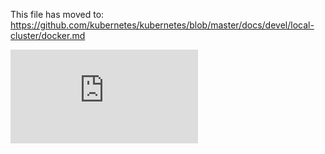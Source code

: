 This file has moved to: https://github.com/kubernetes/kubernetes/blob/master/docs/devel/local-cluster/docker.md


<!-- BEGIN MUNGE: GENERATED_ANALYTICS -->
[![Analytics](https://kubernetes-site.appspot.com/UA-36037335-10/GitHub/docs/getting-started-guides/docker.md?pixel)]()
<!-- END MUNGE: GENERATED_ANALYTICS -->
